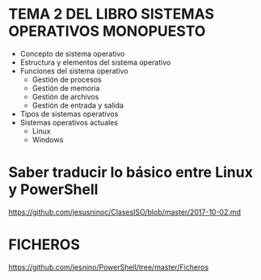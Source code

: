 # TEMA 2 DEL LIBRO SISTEMAS OPERATIVOS MONOPUESTO
- Concepto de sistema operativo
- Estructura y elementos del sistema operativo
- Funciones del sistema operativo
  - Gestión de procesos
  - Gestión de memoria
  - Gestión de archivos
  - Gestión de entrada y salida
- Tipos de sistemas operativos
- Sistemas operativos actuales
  - Linux 
  - Windows

# Saber traducir lo básico entre Linux y PowerShell
https://github.com/jesusninoc/ClasesISO/blob/master/2017-10-02.md

# FICHEROS
https://github.com/jesnino/PowerShell/tree/master/Ficheros
